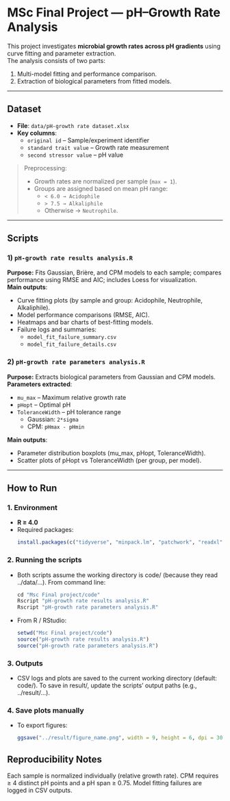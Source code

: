 # MSc Final Project — pH–Growth Rate Analysis

This project investigates **microbial growth rates across pH gradients** using curve fitting and parameter extraction.  
The analysis consists of two parts:  
1) Multi-model fitting and performance comparison.  
2) Extraction of biological parameters from fitted models.

---

## Dataset

- **File**: `data/pH-growth rate dataset.xlsx`  
- **Key columns**:
  - `original id` – Sample/experiment identifier  
  - `standard trait value` – Growth rate measurement  
  - `second stressor value` – pH value  

> Preprocessing:  
> - Growth rates are normalized per sample (`max = 1`).  
> - Groups are assigned based on mean pH range:  
>   - `< 6.0 → Acidophile`  
>   - `> 7.5 → Alkaliphile`  
>   - Otherwise → `Neutrophile`.

---

## Scripts

### 1) `pH-growth rate results analysis.R`
**Purpose:** Fits Gaussian, Brière, and CPM models to each sample; compares performance using RMSE and AIC; includes Loess for visualization.  
**Main outputs**:
- Curve fitting plots (by sample and group: Acidophile, Neutrophile, Alkaliphile).  
- Model performance comparisons (RMSE, AIC).  
- Heatmaps and bar charts of best-fitting models.  
- Failure logs and summaries:  
  - `model_fit_failure_summary.csv`  
  - `model_fit_failure_details.csv`

### 2) `pH-growth rate parameters analysis.R`
**Purpose:** Extracts biological parameters from Gaussian and CPM models.  
**Parameters extracted**:
- `mu_max` – Maximum relative growth rate  
- `pHopt` – Optimal pH  
- `ToleranceWidth` – pH tolerance range  
  - Gaussian: `2*sigma`  
  - CPM: `pHmax - pHmin`  

**Main outputs**:
- Parameter distribution boxplots (mu_max, pHopt, ToleranceWidth).  
- Scatter plots of pHopt vs ToleranceWidth (per group, per model).  

---

## How to Run

### 1. Environment
- **R ≥ 4.0**
- Required packages:
  ```r
  install.packages(c("tidyverse", "minpack.lm", "patchwork", "readxl", "forcats"))

### 2. Running the scripts
- Both scripts assume the working directory is code/ (because they read ../data/...).
  From command line:
   ```r
  cd "Msc Final project/code"
  Rscript "pH-growth rate results analysis.R"
  Rscript "pH-growth rate parameters analysis.R"

- From R / RStudio:
  ```r
  setwd("Msc Final project/code")
  source("pH-growth rate results analysis.R")
  source("pH-growth rate parameters analysis.R")

### 3. Outputs
- CSV logs and plots are saved to the current working directory (default: code/).
  To save in result/, update the scripts’ output paths (e.g., ../result/...).

### 4. Save plots manually
- To export figures:
  ```r
  ggsave("../result/figure_name.png", width = 9, height = 6, dpi = 300)


## Reproducibility Notes
   Each sample is normalized individually (relative growth rate).
   CPM requires ≥ 4 distinct pH points and a pH span ≥ 0.75.
   Model fitting failures are logged in CSV outputs.



